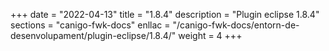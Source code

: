 +++
date        = "2022-04-13"
title       = "1.8.4"
description = "Plugin eclipse 1.8.4"
sections    = "canigo-fwk-docs"
enllac		= "/canigo-fwk-docs/entorn-de-desenvolupament/plugin-eclipse/1.8.4/"
weight		= 4
+++
